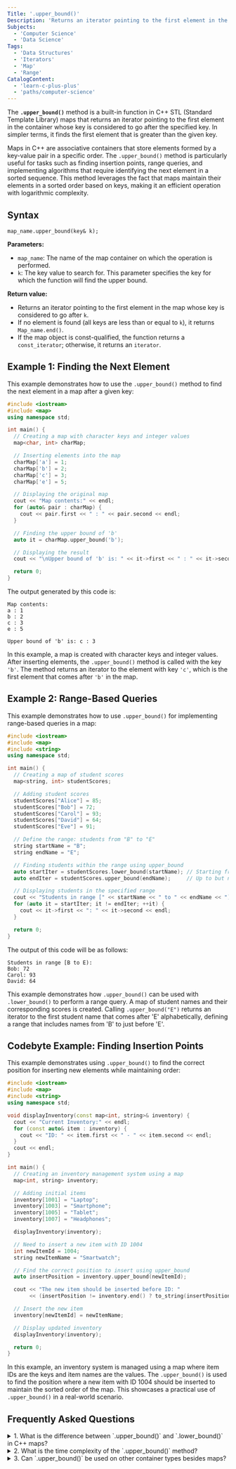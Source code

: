 ```yaml
---
Title: '.upper_bound()'
Description: 'Returns an iterator pointing to the first element in the map container whose key is considered to go after the specified key.'
Subjects:
  - 'Computer Science'
  - 'Data Science'
Tags:
  - 'Data Structures'
  - 'Iterators'
  - 'Map'
  - 'Range'
CatalogContent:
  - 'learn-c-plus-plus'
  - 'paths/computer-science'
---
```


The **`.upper_bound()`** method is a built-in function in C++ STL (Standard Template Library) maps that returns an iterator pointing to the first element in the container whose key is considered to go after the specified key. In simpler terms, it finds the first element that is greater than the given key.

Maps in C++ are associative containers that store elements formed by a key-value pair in a specific order. The `.upper_bound()` method is particularly useful for tasks such as finding insertion points, range queries, and implementing algorithms that require identifying the next element in a sorted sequence. This method leverages the fact that maps maintain their elements in a sorted order based on keys, making it an efficient operation with logarithmic complexity.

## Syntax

```pseudo
map_name.upper_bound(key& k);
```

**Parameters:**

- `map_name`: The name of the map container on which the operation is performed.
- `k`: The key value to search for. This parameter specifies the key for which the function will find the upper bound.

**Return value:**

- Returns an iterator pointing to the first element in the map whose key is considered to go after `k`.
- If no element is found (all keys are less than or equal to `k`), it returns `Map_name.end()`.
- If the map object is const-qualified, the function returns a `const_iterator`; otherwise, it returns an `iterator`.

## Example 1: Finding the Next Element

This example demonstrates how to use the `.upper_bound()` method to find the next element in a map after a given key:

```cpp
#include <iostream>
#include <map>
using namespace std;

int main() {
  // Creating a map with character keys and integer values
  map<char, int> charMap;

  // Inserting elements into the map
  charMap['a'] = 1;
  charMap['b'] = 2;
  charMap['c'] = 3;
  charMap['e'] = 5;

  // Displaying the original map
  cout << "Map contents:" << endl;
  for (auto& pair : charMap) {
    cout << pair.first << " : " << pair.second << endl;
  }

  // Finding the upper bound of 'b'
  auto it = charMap.upper_bound('b');

  // Displaying the result
  cout << "\nUpper bound of 'b' is: " << it->first << " : " << it->second << endl;

  return 0;
}
```

The output generated by this code is:

```shell
Map contents:
a : 1
b : 2
c : 3
e : 5

Upper bound of 'b' is: c : 3
```

In this example, a map is created with character keys and integer values. After inserting elements, the `.upper_bound()` method is called with the key `'b'`. The method returns an iterator to the element with key `'c'`, which is the first element that comes after `'b'` in the map.

## Example 2: Range-Based Queries

This example demonstrates how to use `.upper_bound()` for implementing range-based queries in a map:

```cpp
#include <iostream>
#include <map>
#include <string>
using namespace std;

int main() {
  // Creating a map of student scores
  map<string, int> studentScores;

  // Adding student scores
  studentScores["Alice"] = 85;
  studentScores["Bob"] = 72;
  studentScores["Carol"] = 93;
  studentScores["David"] = 64;
  studentScores["Eve"] = 91;

  // Define the range: students from "B" to "E"
  string startName = "B";
  string endName = "E";

  // Finding students within the range using upper_bound
  auto startIter = studentScores.lower_bound(startName); // Starting from "B"
  auto endIter = studentScores.upper_bound(endName);     // Up to but not including "E" and beyond

  // Displaying students in the specified range
  cout << "Students in range [" << startName << " to " << endName << "):" << endl;
  for (auto it = startIter; it != endIter; ++it) {
    cout << it->first << ": " << it->second << endl;
  }

  return 0;
}
```

The output of this code will be as follows:

```shell
Students in range [B to E):
Bob: 72
Carol: 93
David: 64
```

This example demonstrates how `.upper_bound()` can be used with `.lower_bound()` to perform a range query. A map of student names and their corresponding scores is created. Calling `.upper_bound("E")` returns an iterator to the first student name that comes after 'E' alphabetically, defining a range that includes names from 'B' to just before 'E'.

## Codebyte Example: Finding Insertion Points

This example demonstrates using `.upper_bound()` to find the correct position for inserting new elements while maintaining order:

```cpp
#include <iostream>
#include <map>
#include <string>
using namespace std;

void displayInventory(const map<int, string>& inventory) {
  cout << "Current Inventory:" << endl;
  for (const auto& item : inventory) {
    cout << "ID: " << item.first << " - " << item.second << endl;
  }
  cout << endl;
}

int main() {
  // Creating an inventory management system using a map
  map<int, string> inventory;

  // Adding initial items
  inventory[1001] = "Laptop";
  inventory[1003] = "Smartphone";
  inventory[1005] = "Tablet";
  inventory[1007] = "Headphones";

  displayInventory(inventory);

  // Need to insert a new item with ID 1004
  int newItemId = 1004;
  string newItemName = "Smartwatch";

  // Find the correct position to insert using upper_bound
  auto insertPosition = inventory.upper_bound(newItemId);

  cout << "The new item should be inserted before ID: "
       << (insertPosition != inventory.end() ? to_string(insertPosition->first) : "end") << endl;

  // Insert the new item
  inventory[newItemId] = newItemName;

  // Display updated inventory
  displayInventory(inventory);

  return 0;
}
```

In this example, an inventory system is managed using a map where item IDs are the keys and item names are the values. The `.upper_bound()` is used to find the position where a new item with ID 1004 should be inserted to maintain the sorted order of the map. This showcases a practical use of `.upper_bound()` in a real-world scenario.

## Frequently Asked Questions

<details>
<summary>1. What is the difference between `.upper_bound()` and `.lower_bound()` in C++ maps?</summary>
<p>`.upper_bound(k)` returns an iterator to the first element whose key is greater than `k`, while `.lower_bound(k)` returns an iterator to the first element whose key is not less than `k` (i.e., greater than or equal to `k`).</p>
</details>

<details>
<summary>2. What is the time complexity of the `.upper_bound()` method?</summary>
<p>The time complexity is O(log n), where n is the number of elements in the map. This efficiency is possible because maps in C++ are typically implemented as balanced binary search trees.</p>
</details>

<details>
<summary>3. Can `.upper_bound()` be used on other container types besides maps?</summary>
<p>Yes, `.upper_bound()` is available for other associative containers in the STL like `set`, `multiset`, `multimap`, and also as a standalone algorithm that can be used on any sorted range with `std::upper_bound()`.</p>
</details>
